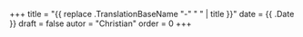 +++
title = "{{ replace .TranslationBaseName "-" " " | title }}"
date = {{ .Date }}
draft = false
autor = "Christian"
order = 0
+++